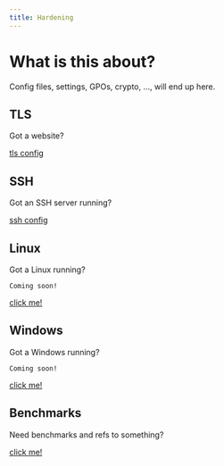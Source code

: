 ```yaml
---
title: Hardening
---
```


# What is this about?
Config files, settings, GPOs, crypto, ..., will end up here.


## TLS
Got a website?

[tls config](./tls)

## SSH
Got an SSH server running?

[ssh config](./ssh)

## Linux
Got a Linux running?

```
Coming soon!
```
[click me!](./Linux/)

## Windows
Got a Windows running?

```
Coming soon!
```
[click me!](./Windows/)

## Benchmarks
Need benchmarks and refs to something?

[click me!](./Benchmarks/)